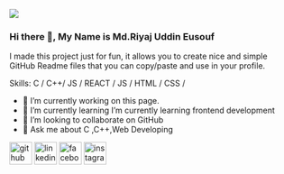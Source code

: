 ![](https://avatars.githubusercontent.com/u/150597743?v=4)

### Hi there 👋, My Name is Md.Riyaj Uddin Eusouf

I made this project just for fun, it allows you to create nice and simple GitHub Readme files that you can copy/paste and use in your profile.

Skills:  C / C++/ JS / REACT / JS / HTML / CSS / 

- 🔭 I’m currently working on this page. 
- 🌱 I’m currently learning I’m currently learning frontend development 
- 👯 I’m looking to collaborate on GitHub 
- 💬 Ask me about C ,C++,Web Developing 


[<img src='https://cdn.jsdelivr.net/npm/simple-icons@3.0.1/icons/github.svg' alt='github' height='40'>](https://github.com/https://github.com/eusouf12)  [<img src='https://cdn.jsdelivr.net/npm/simple-icons@3.0.1/icons/linkedin.svg' alt='linkedin' height='40'>](https://www.linkedin.com/in/https://www.linkedin.com/public-profile/settings?trk=d_flagship3_profile_self_view_public_profile/)  [<img src='https://cdn.jsdelivr.net/npm/simple-icons@3.0.1/icons/facebook.svg' alt='facebook' height='40'>](https://www.facebook.com/https://www.facebook.com/riyajuddeneusouf/o)  [<img src='https://cdn.jsdelivr.net/npm/simple-icons@3.0.1/icons/instagram.svg' alt='instagram' height='40'>](https://www.instagram.com/https://www.instagram.com/eusouf_r//)  



